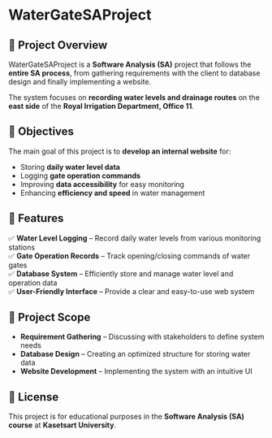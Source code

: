 # WaterGateSAProject

## 📌 Project Overview
WaterGateSAProject is a **Software Analysis (SA)** project that follows the **entire SA process**, from gathering requirements with the client to database design and finally implementing a website.  

The system focuses on **recording water levels and drainage routes** on the **east side** of the **Royal Irrigation Department, Office 11**.  

## 🎯 Objectives  
The main goal of this project is to **develop an internal website** for:  
- Storing **daily water level data**  
- Logging **gate operation commands**  
- Improving **data accessibility** for easy monitoring  
- Enhancing **efficiency and speed** in water management  

## 🔧 Features  
✅ **Water Level Logging** – Record daily water levels from various monitoring stations  
✅ **Gate Operation Records** – Track opening/closing commands of water gates  
✅ **Database System** – Efficiently store and manage water level and operation data  
✅ **User-Friendly Interface** – Provide a clear and easy-to-use web system  

## 📂 Project Scope  
- **Requirement Gathering** – Discussing with stakeholders to define system needs  
- **Database Design** – Creating an optimized structure for storing water data  
- **Website Development** – Implementing the system with an intuitive UI  

## 📜 License  
This project is for educational purposes in the **Software Analysis (SA) course** at **Kasetsart University**.  
